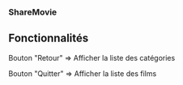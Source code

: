 ### ShareMovie
## Fonctionnalités
Bouton "Retour" => Afficher la liste des catégories

Bouton "Quitter" => Afficher la liste des films
